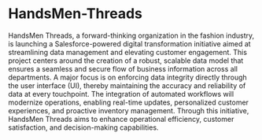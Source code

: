 # HandsMen-Threads

HandsMen Threads, a forward-thinking organization in the fashion industry, is 
launching a Salesforce-powered digital transformation initiative aimed at 
streamlining data management and elevating customer engagement. This project 
centers around the creation of a robust, scalable data model that ensures a 
seamless and secure flow of business information across all departments. A 
major focus is on enforcing data integrity directly through the user interface 
(UI), thereby maintaining the accuracy and reliability of data at every 
touchpoint. The integration of automated workflows will modernize operations, 
enabling real-time updates, personalized customer experiences, and proactive 
inventory management. Through this initiative, HandsMen Threads aims to 
enhance operational efficiency, customer satisfaction, and decision-making 
capabilities.
